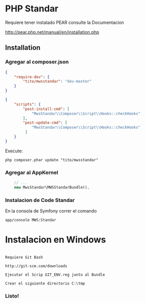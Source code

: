# PHP Standar

Requiere tener instalado PEAR consulte la Documentacion

http://pear.php.net/manual/en/installation.php

## Installation

### Agregar al composer.json
```json
{
    "require-dev": {
        "tito/mwsstandar": "dev-master"
    }
}
```

```json
{
    "scripts": {
        "post-install-cmd": [
            "MwsStandar\\Composer\\Script\\Hooks::checkHooks"
        ],
        "post-update-cmd": [
            "MwsStandar\\Composer\\Script\\Hooks::checkHooks"
         ]
    }
}
```

Execute:

```cli
php composer.phar update "tito/mwsstandar"
```

### Agregar al AppKernel

```php
	// ...
	new MwsStandar\MWSStandarBundle(),
```


### Instalacion de Code Standar

En la consola de Symfony correr el comando 

```cli
app/console MWS:Standar
```

# Instalacion en Windows

```cli

Requiere Git Bash

http://git-scm.com/downloads

Ejecutar el Scrip GIT_ENV.reg junto al Bundle

Crear el siguiente directorio C:\tmp

```

### Listo!
